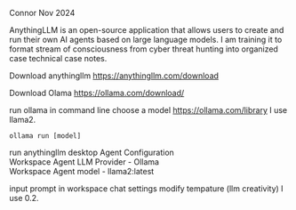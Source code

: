 Connor Nov 2024

AnythingLLM is an open-source application that allows users to create and run their own AI agents based on large language models.
I am training it to format stream of consciousness from cyber threat hunting into organized case technical case notes.

Download anythingllm
https://anythingllm.com/download

Download Olama
https://ollama.com/download/

run ollama in command line
choose a model https://ollama.com/library I use llama2.

```ollama run [model]```

run anythingllm desktop
Agent Configuration <br/>
  Workspace Agent LLM Provider - Ollama <br/>
    Workspace Agent model - llama2:latest <br/>

input prompt in workspace chat settings
modify tempature (llm creativity) I use 0.2.
